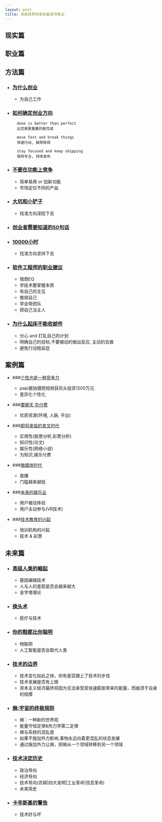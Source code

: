 ```yaml
---
layout: post
title: 未来世界的幸存者读书笔记
---
```


## 现实篇

## 职业篇

## 方法篇

+ ### [为什么创业](http://www.ruanyifeng.com/survivor/startup/why-startup.html)
    + 为自己工作

+ ### [如何确定创业方向](http://www.ruanyifeng.com/survivor/startup/product.html)

        done is better than perfect
        比完美更重要的是完成

        move fast and break things
        快速行动, 破除陈规

        stay focused and keep shipping
        保持专注, 持续发布

+ ### [不要在功能上竞争](http://www.ruanyifeng.com/survivor/startup/features.html)
    + 简单易用 or 加新功能
    + 市场定位不同的产品

+ ### [大坑和小铲子](http://www.ruanyifeng.com/survivor/startup/hole.html)
    + 找准方向深挖下去

+ ### [创业者需要知道的50句话](http://www.ruanyifeng.com/survivor/startup/50-things.html)

+ ### [10000小时](http://www.ruanyifeng.com/survivor/startup/dan-plan.html)
    + 找准方向坚持下去

+ ### [软件工程师的职业建议](http://www.ruanyifeng.com/survivor/startup/advices.html)
    + 情商EQ
    + 学技术要掌握本质
    + 有自己的主见
    + 推销自己
    + 学会带团队
    + 把自己当主人

+ ### [为什么起床不能收邮件](http://www.ruanyifeng.com/survivor/startup/checking-email.html)
    + 分心 and 打乱自己的计划
    + 明确自己的目标,不要被动的做出反应, 主动的去做
    + 避免行动拖延症

## 案例篇

+ ###[个性也是一种竞争力](http://www.ruanyifeng.com/survivor/directions/character.html)
    + papi酱拍摄短视频获风头投资1200万元
    + 差异化个性化
        
+ ###[要聊天,先付费](http://www.ruanyifeng.com/survivor/directions/group-chat.html)
    + 优质资源(环境, 人脉, 平台)

+ ###[即将来临的卖文时代](http://www.ruanyifeng.com/survivor/directions/paywall.html)
    + 实用性(股票分析,彩票分析)
    + 知识性(论文)
    + 娱乐性(网络小说)
    + 为知识,娱乐付费

+ ###[微媒体时代](http://www.ruanyifeng.com/survivor/directions/micro-media.html)
    + 直播
    + 门槛越来越低

+ ###[未来的娱乐业](http://www.ruanyifeng.com/survivor/directions/entertainment.html)
    + 用户被动体验
    + 用户主动参与(VR技术)

+ ###[技术教育的兴起](http://www.ruanyifeng.com/survivor/directions/technology-training.html)
    + 培训机构的兴起
    + 技术 & 彩票

## 未来篇

+ ### [高级人类的崛起](http://www.ruanyifeng.com/survivor/future/crispr.html)
    + 基因编辑技术
    + 人与人的差距是否会越来越大
    + 金字塔理论

+ ### [换头术](http://www.ruanyifeng.com/survivor/future/head-transplant.html)
    + 医疗与技术

+ ### [你的鞋都比你聪明](http://www.ruanyifeng.com/survivor/future/smart-shoes.html)
    + 物联网
    + 人工智能是否会取代人类

+ ### [技术的边界](http://www.ruanyifeng.com/survivor/future/boundary.html)
    + 技术变化如此之快，你有是否跟上了技术的步伐
    + 技术发展是否有上限
    + 资本主义经济最终将因为无法承受其快速膨胀带来的能量，而崩溃于自身的规模

+ ### [熵:宇宙的终极规则](http://www.ruanyifeng.com/survivor/future/entropy.html)
    + 熵：一种新的世界观
    + 能量守恒定律&热力学第二定律
    + 熵与系统的混乱度
    + 如果不施加外力影响,事物永远向着更混乱的状态发展
    + 通过施加外力让熵，把熵从一个领域转移到另一个领域

+ ### [技术决定历史](http://www.ruanyifeng.com/survivor/future/technology-is-future.html)
    + 政治导向
    + 经济导向
    + 技术导向(农耕|四大发明|工业革命|信息革命)
    + 未来简史

+ ### [卡辛斯基的警告](http://www.ruanyifeng.com/survivor/future/unabomber.html)
    + 技术好与坏


